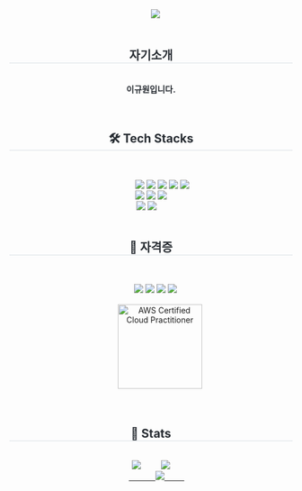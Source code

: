 <div align="center">
    <img src="https://capsule-render.vercel.app/api?type=rounded&color=gradient&height=120&text=Hello&animation=&fontColor=000000&fontSize=70" />
</div>

<div align="center"> 
    <h2 style="border-bottom: 1px solid #d8dee4; color: #282d33;"> 자기소개 </h2>  
    <div style="font-weight: 700; font-size: 15px; text-align: center; color: #282d33;"> 이규원입니다. </div>
</div>

<br>

<div align="center">
    <h2 style="border-bottom: 1px solid #d8dee4; color: #282d33;"> 🛠️ Tech Stacks </h2> <br> 
    <div style="margin: 0 auto; text-align: center;" align="center"> 
        <img src="https://img.shields.io/badge/HTML5-E34F26?style=for-the-badge&logo=HTML5&logoColor=white"> <img src="https://img.shields.io/badge/CSS3-1572B6?style=for-the-badge&logo=CSS3&logoColor=white"> <img src="https://img.shields.io/badge/C-A8B9CC?style=for-the-badge&logo=C&logoColor=white"> <img src="https://img.shields.io/badge/Git-F05032?style=for-the-badge&logo=Git&logoColor=white"> <img src="https://img.shields.io/badge/Javascript-F7DF1E?style=for-the-badge&logo=Javascript&logoColor=white"> <br/> <img src="https://img.shields.io/badge/Matlab-0076a8?style=for-the-badge&logo=Matlab&logoColor=white"> <img src="https://img.shields.io/badge/MySQL-4479A1?style=for-the-badge&logo=MySQL&logoColor=white"> <img src="https://img.shields.io/badge/React-61DAFB?style=for-the-badge&logo=React&logoColor=white"> <br/> <img src="https://img.shields.io/badge/Spring-6DB33F?style=for-the-badge&logo=spring&logoColor=white"> <img src="https://img.shields.io/badge/Amazon_AWS-FF9900?style=for-the-badge&logo=amazonaws&logoColor=white">
    </div>
</div>

<div align="center"> 
    <h2 style="border-bottom: 1px solid #d8dee4; color: #282d33;"> 📜 자격증 </h2> <br>
    <div style="margin: 0 auto; text-align: center;" align="center">
        <img src="https://img.shields.io/badge/네트워크관리사-56B830?style=for-the-badge"> <img src="https://img.shields.io/badge/정보처리산업기사-0052D4?style=for-the-badge"> <img src="https://img.shields.io/badge/사무자동화산업기사-FFC000?style=for-the-badge"> <img src="https://img.shields.io/badge/AWS%20Certified%20Cloud%20Practitioner-FF9900?style=for-the-badge&logo=amazonaws&logoColor=white">
    </div>
    <br>
        <img src="https://www.credly.com/badges/44062632-11dd-49fd-9b4f-189804983c40/public_url" alt="AWS Certified Cloud Practitioner" width="150">
</div>

<br>

<div align="center"> 
    <h2 style="border-bottom: 1px solid #d8dee4; color: #282d33;"> 🏅 Stats </h2> 
    <div align="center">
        <img src="https://github-readme-stats.vercel.app/api?username=Leeguewon&bg_color=180,000000,&title_color=000000&text_color=000000" />
        <img src="https://github-readme-stats.vercel.app/api/top-langs/?username=Leeguewon&layout=compact&bg_color=180,000000,&title_color=000000&text_color=000000" />
        <br/>
        <a href="https://solved.ac/guewon12">
            <img src="http://mazassumnida.wtf/api/v2/generate_badge?boj=guewon12">
        </a>
    </div> 
</div>
